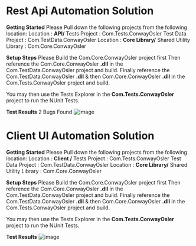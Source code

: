 # Rest Api Automation Solution

**Getting Started**
Please Pull down the following projects from the following location: 
Location : **API/** 
Tests Project : Com.Tests.ConwayOsler
Test Data Project : Com.TestData.ConwayOsler
Location : **Core Library/**
Shared Utility Library : Com.Core.ConwayOsler

**Setup Steps**
Please Build the Com.Core.ConwayOsler project first
Then reference the Com.Core.ConwayOsler **.dll** in the Com.TestData.ConwayOsler project and build.
Finally reference the Com.TestData.ConwayOsler **.dll** & then Com.Core.ConwayOsler **.dll** in the Com.Tests.ConwayOsler project and build.

You may then use the Tests Explorer in the **Com.Tests.ConwayOsler** project to run the NUnit Tests.

**Test Results** 
2 Bugs Found 
![image](https://user-images.githubusercontent.com/25738173/126785413-881e3159-0400-4906-958b-b7059302d16e.png)


# Client UI Automation Solution

**Getting Started**
Please Pull down the following projects from the following location: 
Location : **Client /** 
Tests Project : Com.Tests.ConwayOsler
Test Data Project : Com.TestData.ConwayOsler
Location : **Core Library/**
Shared Utility Library : Com.Core.ConwayOsler

**Setup Steps**
Please Build the Com.Core.ConwayOsler project first
Then reference the Com.Core.ConwayOsler **.dll** in the Com.TestData.ConwayOsler project and build.
Finally reference the Com.TestData.ConwayOsler **.dll** & then Com.Core.ConwayOsler **.dll** in the Com.Tests.ConwayOsler project and build.

You may then use the Tests Explorer in the **Com.Tests.ConwayOsler** project to run the NUnit Tests.

**Test Results** 
![image](https://user-images.githubusercontent.com/25738173/126784607-6e306944-55d1-4a1b-bcba-8cdd5bfa0fd7.png)
